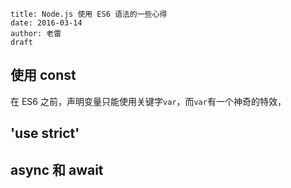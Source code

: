 ```
title: Node.js 使用 ES6 语法的一些心得
date: 2016-03-14
author: 老雷
draft
```


## 使用 const

在 ES6 之前，声明变量只能使用关键字`var`，而`var`有一个神奇的特效，


## 'use strict'

## async 和 await
